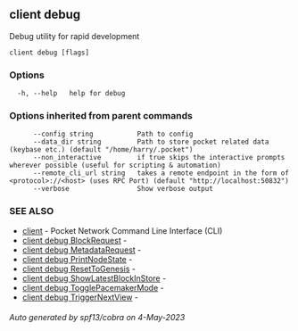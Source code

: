 ## client debug

Debug utility for rapid development

```
client debug [flags]
```

### Options

```
  -h, --help   help for debug
```

### Options inherited from parent commands

```
      --config string           Path to config
      --data_dir string         Path to store pocket related data (keybase etc.) (default "/home/harry/.pocket")
      --non_interactive         if true skips the interactive prompts wherever possible (useful for scripting & automation)
      --remote_cli_url string   takes a remote endpoint in the form of <protocol>://<host> (uses RPC Port) (default "http://localhost:50832")
      --verbose                 Show verbose output
```

### SEE ALSO

* [client](client.md)	 - Pocket Network Command Line Interface (CLI)
* [client debug BlockRequest](client_debug_BlockRequest.md)	 - 
* [client debug MetadataRequest](client_debug_MetadataRequest.md)	 - 
* [client debug PrintNodeState](client_debug_PrintNodeState.md)	 - 
* [client debug ResetToGenesis](client_debug_ResetToGenesis.md)	 - 
* [client debug ShowLatestBlockInStore](client_debug_ShowLatestBlockInStore.md)	 - 
* [client debug TogglePacemakerMode](client_debug_TogglePacemakerMode.md)	 - 
* [client debug TriggerNextView](client_debug_TriggerNextView.md)	 - 

###### Auto generated by spf13/cobra on 4-May-2023
